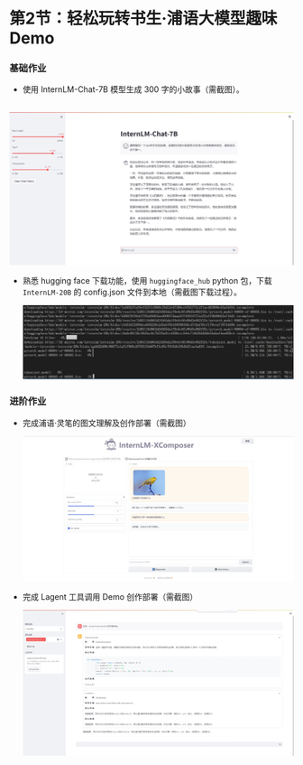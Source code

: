 # 第2节：轻松玩转书生·浦语大模型趣味 Demo

### 基础作业

- 使用 InternLM-Chat-7B 模型生成 300 字的小故事（需截图）。

​		![故事](images/故事.png)

- 熟悉 hugging face 下载功能，使用 `huggingface_hub` python 包，下载 `InternLM-20B` 的 config.json 文件到本地（需截图下载过程）。

  ![下载](images/下载.png)



### 进阶作业

- 完成浦语·灵笔的图文理解及创作部署（需截图）

  ![](images/multimodel.png)

- 完成 Lagent 工具调用 Demo 创作部署（需截图）

  ![](images/lagent.png)